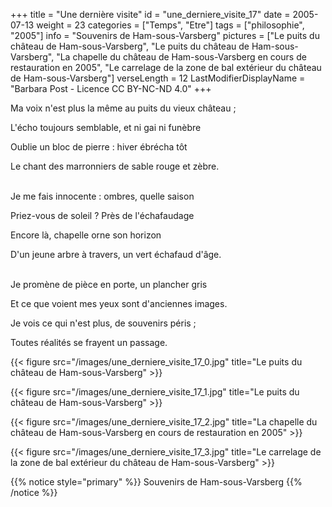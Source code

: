 +++
title = "Une dernière visite"
id = "une_derniere_visite_17"
date = 2005-07-13
weight = 23
categories = ["Temps", "Etre"]
tags = ["philosophie", "2005"]
info = "Souvenirs de Ham-sous-Varsberg"
pictures = ["Le puits du château de Ham-sous-Varsberg", "Le puits du château de Ham-sous-Varsberg", "La chapelle du château de Ham-sous-Varsberg en cours de restauration en 2005", "Le carrelage de la zone de bal extérieur du château de Ham-sous-Varsberg"]
verseLength = 12
LastModifierDisplayName = "Barbara Post - Licence CC BY-NC-ND 4.0"
+++

Ma voix n'est plus la même au puits du vieux château ;

L'écho toujours semblable, et ni gai ni funèbre

Oublie un bloc de pierre : hiver ébrécha tôt

Le chant des marronniers de sable rouge et zèbre.

 \
Je me fais innocente : ombres, quelle saison

Priez-vous de soleil ? Près de l'échafaudage

Encore là, chapelle orne son horizon

D'un jeune arbre à travers, un vert échafaud d'âge.

 \
Je promène de pièce en porte, un plancher gris

Et ce que voient mes yeux sont d'anciennes images.

Je vois ce qui n'est plus, de souvenirs péris ;

Toutes réalités se frayent un passage.

{{< figure src="/images/une_derniere_visite_17_0.jpg" title="Le puits du château de Ham-sous-Varsberg" >}}

{{< figure src="/images/une_derniere_visite_17_1.jpg" title="Le puits du château de Ham-sous-Varsberg" >}}

{{< figure src="/images/une_derniere_visite_17_2.jpg" title="La chapelle du château de Ham-sous-Varsberg en cours de restauration en 2005" >}}

{{< figure src="/images/une_derniere_visite_17_3.jpg" title="Le carrelage de la zone de bal extérieur du château de Ham-sous-Varsberg" >}}

{{% notice style="primary" %}}
Souvenirs de Ham-sous-Varsberg
{{% /notice %}}
